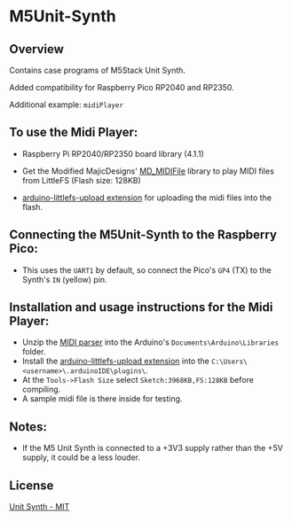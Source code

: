 # M5Unit-Synth

## Overview

Contains case programs of M5Stack Unit Synth.

Added compatibility for Raspberry Pico RP2040 and RP2350.

Additional example: `midiPlayer`

## To use the Midi Player:
- Raspberry Pi RP2040/RP2350 board library (4.1.1)

- Get the Modified MajicDesigns' [MD_MIDIFile](https://github.com/nyh-workshop/MD_MIDIFile) library to play MIDI files from LittleFS (Flash size: 128KB)

- [arduino-littlefs-upload extension](https://github.com/earlephilhower/arduino-littlefs-upload) for uploading the midi files into the flash.

## Connecting the M5Unit-Synth to the Raspberry Pico:
- This uses the `UART1` by default, so connect the Pico's `GP4` (TX) to the Synth's `IN` (yellow) pin.

## Installation and usage instructions for the Midi Player:
- Unzip the [MIDI parser](https://github.com/nyh-workshop/MD_MIDIFile) into the Arduino's `Documents\Arduino\Libraries` folder.
- Install the [arduino-littlefs-upload extension](https://github.com/earlephilhower/arduino-littlefs-upload) into the `C:\Users\<username>\.arduinoIDE\plugins\`.
- At the `Tools->Flash Size` select `Sketch:3968KB,FS:128KB` before compiling.
- A sample midi file is there inside for testing.

## Notes:
- If the M5 Unit Synth is connected to a +3V3 supply rather than the +5V supply, it could be a less louder.

## License

[Unit Synth - MIT](LICENSE)


